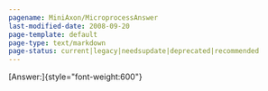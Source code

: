 ```yaml
---
pagename: MiniAxon/MicroprocessAnswer
last-modified-date: 2008-09-20
page-template: default
page-type: text/markdown
page-status: current|legacy|needsupdate|deprecated|recommended
---
```

[Answer:]{style="font-weight:600"}
